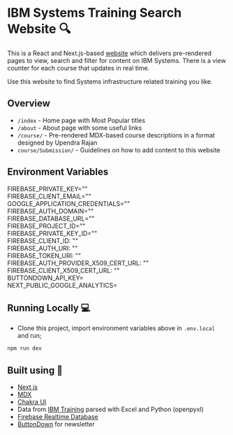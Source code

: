 # IBM Systems Training Search Website 🔍

This is a React and Next.js-based [website](https://systemstraining.vercel.app) which delivers pre-rendered pages to view, search and filter for content on IBM Systems. There is a view counter for each course that updates in real time.

Use this website to find Systems infrastructure related training you like.

## Overview

- `/index` - Home page with Most Popular titles
- `/about` - About page with some useful links
- `/course/` - Pre-rendered MDX-based course descriptions in a format designed by Upendra Rajan
- `course/Submission/` - Guidelines on how to add content to this website

## Environment Variables

FIREBASE_PRIVATE_KEY=""\
FIREBASE_CLIENT_EMAIL=""\
GOOGLE_APPLICATION_CREDENTIALS=""\
FIREBASE_AUTH_DOMAIN=""\
FIREBASE_DATABASE_URL=""\
FIREBASE_PROJECT_ID=""\
FIREBASE_PRIVATE_KEY_ID=""\
FIREBASE_CLIENT_ID: ""\
FIREBASE_AUTH_URI: ""\
FIREBASE_TOKEN_URI: ""\
FIREBASE_AUTH_PROVIDER_X509_CERT_URL: ""\
FIREBASE_CLIENT_X509_CERT_URL: ""\
BUTTONDOWN_API_KEY=\
NEXT_PUBLIC_GOOGLE_ANALYTICS=

## Running Locally 💻

- Clone this project, import environment variables above in `.env.local` and run;
```bash
npm run dev
```

## Built using 🧰

- [Next.js](https://nextjs.org/)
- [MDX](https://github.com/mdx-js/mdx)
- [Chakra UI](https://chakra-ui.com/)
- Data from [IBM Training](https://ibm.com/training) parsed with Excel and Python (openpyxl)
- [Firebase Realtime Database](https://firebase.google.com/docs/database)
- [ButtonDown](https://buttondown.email) for newsletter